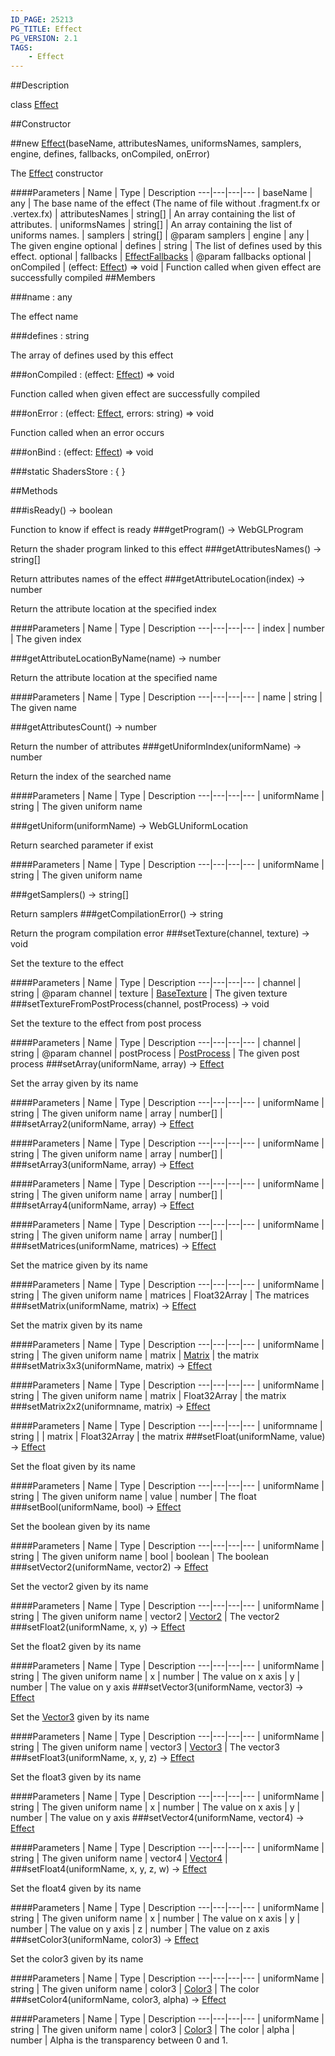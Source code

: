 ```yaml
---
ID_PAGE: 25213
PG_TITLE: Effect
PG_VERSION: 2.1
TAGS:
    - Effect
---
```

##Description

class [Effect](/classes/2.2/Effect)



##Constructor

##new [Effect](/classes/2.2/Effect)(baseName, attributesNames, uniformsNames, samplers, engine, defines, fallbacks, onCompiled, onError)

The [Effect](/classes/2.2/Effect) constructor

####Parameters
 | Name | Type | Description
---|---|---|---
 | baseName | any |  The base name of the effect (The name of file without .fragment.fx or .vertex.fx)
 | attributesNames | string[] |  An array containing the list of attributes.
 | uniformsNames | string[] |  An array containing the list of uniforms names.
 | samplers | string[] |  @param samplers
 | engine | any |  The given engine
optional | defines | string |  The list of defines used by this effect.
optional | fallbacks | [EffectFallbacks](/classes/2.2/EffectFallbacks) |  @param fallbacks
optional | onCompiled | (effect: [Effect](/classes/2.2/Effect)) =&gt; void |  Function called when given effect are successfully compiled
##Members

###name : any

The effect name

###defines : string

The array of defines used by this effect

###onCompiled : (effect: [Effect](/classes/2.2/Effect)) =&gt; void

Function called when given effect are successfully compiled

###onError : (effect: [Effect](/classes/2.2/Effect), errors: string) =&gt; void

Function called when an error occurs

###onBind : (effect: [Effect](/classes/2.2/Effect)) =&gt; void



###static ShadersStore : { }



##Methods

###isReady() &rarr; boolean

Function to know if effect is ready
###getProgram() &rarr; WebGLProgram

Return the shader program linked to this effect
###getAttributesNames() &rarr; string[]

Return attributes names of the effect
###getAttributeLocation(index) &rarr; number

Return the attribute location at the specified index

####Parameters
 | Name | Type | Description
---|---|---|---
 | index | number |  The given index

###getAttributeLocationByName(name) &rarr; number

Return the attribute location at the specified name

####Parameters
 | Name | Type | Description
---|---|---|---
 | name | string |  The given name

###getAttributesCount() &rarr; number

Return the number of attributes
###getUniformIndex(uniformName) &rarr; number

Return the index of the searched name

####Parameters
 | Name | Type | Description
---|---|---|---
 | uniformName | string |  The given uniform name

###getUniform(uniformName) &rarr; WebGLUniformLocation

Return searched parameter if exist

####Parameters
 | Name | Type | Description
---|---|---|---
 | uniformName | string |  The given uniform name

###getSamplers() &rarr; string[]

Return samplers
###getCompilationError() &rarr; string

Return the program compilation error
###setTexture(channel, texture) &rarr; void

Set the texture to the effect

####Parameters
 | Name | Type | Description
---|---|---|---
 | channel | string |  @param channel
 | texture | [BaseTexture](/classes/2.2/BaseTexture) |  The given texture
###setTextureFromPostProcess(channel, postProcess) &rarr; void

Set the texture to the effect from post process

####Parameters
 | Name | Type | Description
---|---|---|---
 | channel | string |  @param channel
 | postProcess | [PostProcess](/classes/2.2/PostProcess) |  The given post process
###setArray(uniformName, array) &rarr; [Effect](/classes/2.2/Effect)

Set the array given by its name

####Parameters
 | Name | Type | Description
---|---|---|---
 | uniformName | string |  The given uniform name
 | array | number[] |  
###setArray2(uniformName, array) &rarr; [Effect](/classes/2.2/Effect)



####Parameters
 | Name | Type | Description
---|---|---|---
 | uniformName | string |  The given uniform name
 | array | number[] |  
###setArray3(uniformName, array) &rarr; [Effect](/classes/2.2/Effect)



####Parameters
 | Name | Type | Description
---|---|---|---
 | uniformName | string |  The given uniform name
 | array | number[] |  
###setArray4(uniformName, array) &rarr; [Effect](/classes/2.2/Effect)



####Parameters
 | Name | Type | Description
---|---|---|---
 | uniformName | string |  The given uniform name
 | array | number[] |  
###setMatrices(uniformName, matrices) &rarr; [Effect](/classes/2.2/Effect)

Set the matrice given by its name

####Parameters
 | Name | Type | Description
---|---|---|---
 | uniformName | string |  The given uniform name
 | matrices | Float32Array |  The matrices
###setMatrix(uniformName, matrix) &rarr; [Effect](/classes/2.2/Effect)

Set the matrix given by its name

####Parameters
 | Name | Type | Description
---|---|---|---
 | uniformName | string |  The given uniform name
 | matrix | [Matrix](/classes/2.2/Matrix) |  the matrix
###setMatrix3x3(uniformName, matrix) &rarr; [Effect](/classes/2.2/Effect)



####Parameters
 | Name | Type | Description
---|---|---|---
 | uniformName | string |  The given uniform name
 | matrix | Float32Array |  the matrix
###setMatrix2x2(uniformname, matrix) &rarr; [Effect](/classes/2.2/Effect)



####Parameters
 | Name | Type | Description
---|---|---|---
 | uniformname | string | 
 | matrix | Float32Array |  the matrix
###setFloat(uniformName, value) &rarr; [Effect](/classes/2.2/Effect)

Set the float given by its name

####Parameters
 | Name | Type | Description
---|---|---|---
 | uniformName | string |  The given uniform name
 | value | number |  The float
###setBool(uniformName, bool) &rarr; [Effect](/classes/2.2/Effect)

Set the boolean given by its name

####Parameters
 | Name | Type | Description
---|---|---|---
 | uniformName | string |  The given uniform name
 | bool | boolean |  The boolean
###setVector2(uniformName, vector2) &rarr; [Effect](/classes/2.2/Effect)

Set the vector2 given by its name

####Parameters
 | Name | Type | Description
---|---|---|---
 | uniformName | string |  The given uniform name
 | vector2 | [Vector2](/classes/2.2/Vector2) |  The vector2
###setFloat2(uniformName, x, y) &rarr; [Effect](/classes/2.2/Effect)

Set the float2 given by its name

####Parameters
 | Name | Type | Description
---|---|---|---
 | uniformName | string |  The given uniform name
 | x | number |  The value on x axis
 | y | number |  The value on y axis
###setVector3(uniformName, vector3) &rarr; [Effect](/classes/2.2/Effect)

Set the [Vector3](/classes/2.2/Vector3) given by its name

####Parameters
 | Name | Type | Description
---|---|---|---
 | uniformName | string |  The given uniform name
 | vector3 | [Vector3](/classes/2.2/Vector3) |  The vector3
###setFloat3(uniformName, x, y, z) &rarr; [Effect](/classes/2.2/Effect)

Set the float3 given by its name

####Parameters
 | Name | Type | Description
---|---|---|---
 | uniformName | string |  The given uniform name
 | x | number |  The value on x axis
 | y | number |  The value on y axis
###setVector4(uniformName, vector4) &rarr; [Effect](/classes/2.2/Effect)



####Parameters
 | Name | Type | Description
---|---|---|---
 | uniformName | string |  The given uniform name
 | vector4 | [Vector4](/classes/2.2/Vector4) | 
###setFloat4(uniformName, x, y, z, w) &rarr; [Effect](/classes/2.2/Effect)

Set the float4 given by its name

####Parameters
 | Name | Type | Description
---|---|---|---
 | uniformName | string |  The given uniform name
 | x | number |  The value on x axis
 | y | number |  The value on y axis
 | z | number |  The value on z axis
###setColor3(uniformName, color3) &rarr; [Effect](/classes/2.2/Effect)

Set the color3 given by its name

####Parameters
 | Name | Type | Description
---|---|---|---
 | uniformName | string |  The given uniform name
 | color3 | [Color3](/classes/2.2/Color3) |  The color
###setColor4(uniformName, color3, alpha) &rarr; [Effect](/classes/2.2/Effect)



####Parameters
 | Name | Type | Description
---|---|---|---
 | uniformName | string |  The given uniform name
 | color3 | [Color3](/classes/2.2/Color3) |  The color
 | alpha | number |  Alpha is the transparency between 0 and 1.
